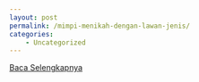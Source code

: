 ```yaml
---
layout: post
permalink: /mimpi-menikah-dengan-lawan-jenis/
categories:
    - Uncategorized
---
```


[Baca Selengkapnya](/05)